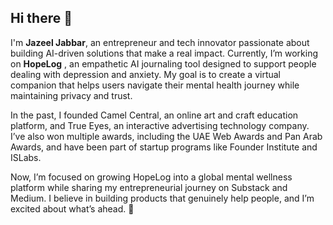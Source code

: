 ## Hi there 👋

<!--
**jazeeljabbar/jazeeljabbar** is a ✨ _special_ ✨ repository because its `README.md` (this file) appears on your GitHub profile.

Here are some ideas to get you started:

- 🔭 I’m currently working on ...
- 🌱 I’m currently learning ...
- 👯 I’m looking to collaborate on ...
- 🤔 I’m looking for help with ...
- 💬 Ask me about ...
- 📫 How to reach me: ...
- 😄 Pronouns: ...
- ⚡ Fun fact: ...
-->
I'm **Jazeel Jabbar**, an entrepreneur and tech innovator passionate about building AI-driven solutions that make a real impact. Currently, I’m working on **HopeLog** , an empathetic AI journaling tool designed to support people dealing with depression and anxiety. My goal is to create a virtual companion that helps users navigate their mental health journey while maintaining privacy and trust.

In the past, I founded Camel Central, an online art and craft education platform, and True Eyes, an interactive advertising technology company. I’ve also won multiple awards, including the UAE Web Awards and Pan Arab Awards, and have been part of startup programs like Founder Institute and ISLabs.

Now, I’m focused on growing HopeLog into a global mental wellness platform while sharing my entrepreneurial journey on Substack and Medium. I believe in building products that genuinely help people, and I’m excited about what’s ahead. 🚀
